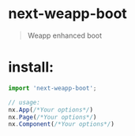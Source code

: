# next-weapp-boot
> Weapp enhanced boot

# install:
```js
import 'next-weapp-boot';

// usage:
nx.App(/*Your options*/)
nx.Page(/*Your options*/)
nx.Component(/*Your options*/)
```